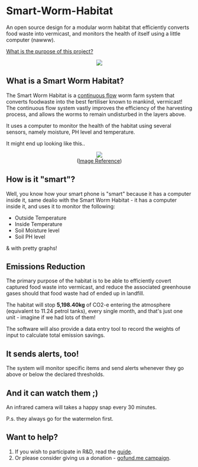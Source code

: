 # Smart-Worm-Habitat

An open source design for a modular worm habitat that efficiently converts food waste into vermicast, and monitors the health of itself using a little computer (nawww). 

[What is the purpose of this project?](https://github.com/danielneil/Smart-Worm-Habitat/blob/main/mantra.md)

<p align="center">
  <img src="https://github.com/danielneil/Smart-Worm-Habitat/blob/main/images/cad-concept2.png?raw=true">
</p>

## What is a Smart Worm Habitat? 

The Smart Worm Habitat is a [continuous flow](https://urbanwormcompany.com/complete-guide-to-continuous-flow-vermicomposting/) worm farm system that converts foodwaste into the best fertiliser known to mankind, vermicast! The continuous flow system vastly improves the efficiency of the harvesting process, and allows the worms to remain undisturbed in the layers above.   

It uses a computer to monitor the health of the habitat using several sensors, namely moisture, PH level and temperature.

It might end up looking like this..

<p align="center">
  <img src="https://github.com/danielneil/Smart-Worm-Habitat/blob/main/images/cf-bin.jpg?raw=true">
  <br />
  (<a href ="https://urbanwormcompany.com/complete-guide-to-continuous-flow-vermicomposting">Image Reference</a>)
</p>

## How is it "smart"? 

Well, you know how your smart phone is "smart" because it has a computer inside it, same dealio with the Smart Worm Habitat - it has a computer inside it, and uses it to monitor the following: 

* Outside Temperature
* Inside Temperature 
* Soil Moisture level
* Soil PH level 

& with pretty graphs!

## Emissions Reduction 

The primary purpose of the habitat is to be able to efficiently covert captured food waste into vermicast, and reduce the associated greenhouse gases should that food waste had of ended up in landfill.

The habitat will stop **5,198.40kg** of CO2-e entering the atmosphere (equivalent to 11.24 petrol tanks), every single month, and that's just one unit - imagine if we had lots of them!

The software will also provide a data entry tool to record the weights of input to calculate total emission savings.

## It sends alerts, too!

The system will monitor specific items and send alerts whenever they go above or below the declared thresholds. 

## And it can watch them ;)

An infrared camera will takes a happy snap every 30 minutes. 

P.s. they always go for the watermelon first. 

## Want to help? 

1. If you wish to participate in R&D, read the [guide](https://github.com/danielneil/Smart-Worm-Habitat/tree/main/research).
2. Or please consider giving us a donation - [gofund.me campaign](https://gofund.me/1dbc1ac6).

